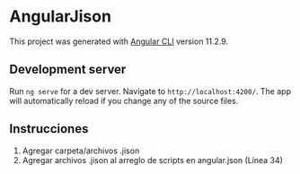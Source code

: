 # AngularJison

This project was generated with [Angular CLI](https://github.com/angular/angular-cli) version 11.2.9.

## Development server

Run `ng serve` for a dev server. Navigate to `http://localhost:4200/`. The app will automatically reload if you change any of the source files.

## Instrucciones 

1. Agregar carpeta/archivos .jison
2. Agregar archivos .jison al arreglo de scripts en angular.json (Línea 34)